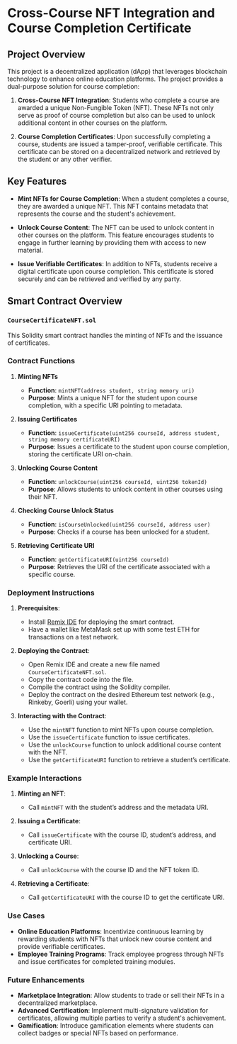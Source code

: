 # Cross-Course NFT Integration and Course Completion Certificate

## Project Overview

This project is a decentralized application (dApp) that leverages blockchain technology to enhance online education platforms. The project provides a dual-purpose solution for course completion:

1. **Cross-Course NFT Integration**: Students who complete a course are awarded a unique Non-Fungible Token (NFT). These NFTs not only serve as proof of course completion but also can be used to unlock additional content in other courses on the platform.
  
2. **Course Completion Certificates**: Upon successfully completing a course, students are issued a tamper-proof, verifiable certificate. This certificate can be stored on a decentralized network and retrieved by the student or any other verifier.

## Key Features

- **Mint NFTs for Course Completion**: When a student completes a course, they are awarded a unique NFT. This NFT contains metadata that represents the course and the student's achievement.

- **Unlock Course Content**: The NFT can be used to unlock content in other courses on the platform. This feature encourages students to engage in further learning by providing them with access to new material.

- **Issue Verifiable Certificates**: In addition to NFTs, students receive a digital certificate upon course completion. This certificate is stored securely and can be retrieved and verified by any party.

## Smart Contract Overview

### `CourseCertificateNFT.sol`

This Solidity smart contract handles the minting of NFTs and the issuance of certificates.

### Contract Functions

1. **Minting NFTs**
   - **Function**: `mintNFT(address student, string memory uri)`
   - **Purpose**: Mints a unique NFT for the student upon course completion, with a specific URI pointing to metadata.

2. **Issuing Certificates**
   - **Function**: `issueCertificate(uint256 courseId, address student, string memory certificateURI)`
   - **Purpose**: Issues a certificate to the student upon course completion, storing the certificate URI on-chain.

3. **Unlocking Course Content**
   - **Function**: `unlockCourse(uint256 courseId, uint256 tokenId)`
   - **Purpose**: Allows students to unlock content in other courses using their NFT.

4. **Checking Course Unlock Status**
   - **Function**: `isCourseUnlocked(uint256 courseId, address user)`
   - **Purpose**: Checks if a course has been unlocked for a student.

5. **Retrieving Certificate URI**
   - **Function**: `getCertificateURI(uint256 courseId)`
   - **Purpose**: Retrieves the URI of the certificate associated with a specific course.

### Deployment Instructions

1. **Prerequisites**:
   - Install [Remix IDE](https://remix.ethereum.org/) for deploying the smart contract.
   - Have a wallet like MetaMask set up with some test ETH for transactions on a test network.

2. **Deploying the Contract**:
   - Open Remix IDE and create a new file named `CourseCertificateNFT.sol`.
   - Copy the contract code into the file.
   - Compile the contract using the Solidity compiler.
   - Deploy the contract on the desired Ethereum test network (e.g., Rinkeby, Goerli) using your wallet.

3. **Interacting with the Contract**:
   - Use the `mintNFT` function to mint NFTs upon course completion.
   - Use the `issueCertificate` function to issue certificates.
   - Use the `unlockCourse` function to unlock additional course content with the NFT.
   - Use the `getCertificateURI` function to retrieve a student’s certificate.

### Example Interactions

1. **Minting an NFT**:
   - Call `mintNFT` with the student’s address and the metadata URI.
   
2. **Issuing a Certificate**:
   - Call `issueCertificate` with the course ID, student’s address, and certificate URI.

3. **Unlocking a Course**:
   - Call `unlockCourse` with the course ID and the NFT token ID.
   
4. **Retrieving a Certificate**:
   - Call `getCertificateURI` with the course ID to get the certificate URI.

### Use Cases

- **Online Education Platforms**: Incentivize continuous learning by rewarding students with NFTs that unlock new course content and provide verifiable certificates.
- **Employee Training Programs**: Track employee progress through NFTs and issue certificates for completed training modules.

### Future Enhancements

- **Marketplace Integration**: Allow students to trade or sell their NFTs in a decentralized marketplace.
- **Advanced Certification**: Implement multi-signature validation for certificates, allowing multiple parties to verify a student's achievement.
- **Gamification**: Introduce gamification elements where students can collect badges or special NFTs based on performance.
